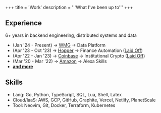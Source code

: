 +++
title = 'Work'
description = '''What I've been up to'''
+++
## Experience
6+ years in backend engineering, distributed systems and data

- (Jan '24 - Present) -> [WMG](https://wmg.com) -> Data Platform
- (Apr '23 - Oct '23) -> [Hopper](https://hopper.com) -> Finance Automation ([Laid Off](https://www.theglobeandmail.com/business/article-hopper-cuts-30-per-cent-of-staff-in-push-by-montreal-online-travel/))
- (Apr '22 - Jan '23) -> [Coinbase](https://coinbase.com) -> Institutional Crypto ([Laid Off](https://www.coinbase.com/blog/a-message-from-ceo-and-co-founder-brian-armstrong-to-coinbase-employees))
- (Mar '20 - Mar '22) -> [Amazon](https://amazon.com) -> Alexa Skills
- __[and more](https://drive.google.com/open?id=1c-iBFHhmExnyOEDGKVKfonJ_WfTucOGP)__

## Skills
- Lang: Go, Python, TypeScript, SQL, Lua, Shell, Latex
- Cloud/IaaS: AWS, GCP, GitHub, Graphite, Vercel, Netlify, PlanetScale
- Tool: Neovim, Git, Docker, Terraform, Kubernetes

